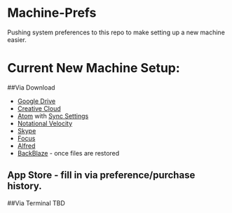# Machine-Prefs
Pushing system preferences to this repo to make setting up a new machine easier.

# Current New Machine Setup:
##Via Download
* [Google Drive](https://www.google.com/drive/download/)
* [Creative Cloud](https://www.adobe.com/creativecloud/desktop-app.html)
* [Atom](https://atom.io/) with [Sync Settings](http://atom.io/packages/sync-settings)
* [Notational Velocity](http://notational.net/)
* [Skype](https://www.skype.com/en/download)
* [Focus](https://heyfocus.com/)
* [Alfred](https://www.alfredapp.com/)
* [BackBlaze](https://www.backblaze.com/) - once files are restored

## App Store - fill in via preference/purchase history. 

##Via Terminal
TBD
